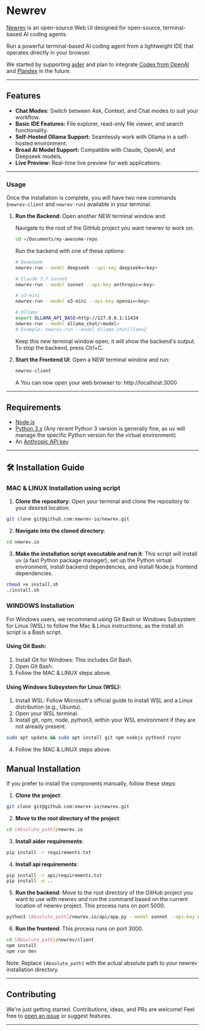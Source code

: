# Newrev

[Newrev](https://newrev.io)  is an open-source Web UI designed for open-source, terminal-based AI coding agents.

Run a powerful terminal-based AI coding agent from a lightweight IDE that operates directly in your browser.

We started by supporting [aider](https://github.com/paul-gauthier/aider) and plan to integrate [Codex from OpenAI](https://github.com/openai/codex) and [Plandex](https://github.com/plandex-ai/plandex) in the future.

---

## Features

* **Chat Modes:** Switch between Ask, Context, and Chat modes to suit your workflow.
* **Basic IDE Features:** File explorer, read-only file viewer, and search functionality.
* **Self-Hosted Ollama Support:** Seamlessly work with Ollama in a self-hosted environment.
* **Broad AI Model Support:** Compatible with Claude, OpenAI, and Deepseek models.
* **Live Preview:** Real-time live preview for web applications.

---

### Usage

Once the installation is complete, you will have two new commands (`newrev-client` and `newrev-run`) available in your terminal.

1. **Run the Backend**:
   Open another NEW terminal window and:

   Navigate to the root of the GitHub project you want newrev to work on:
   ```bash
   cd ~/Documents/my-awesome-repo
   ```

   Run the backend with one of these options:
   ```bash
   # DeepSeek
   newrev-run --model deepseek --api-key deepseek=<key>

   # Claude 3.7 Sonnet
   newrev-run --model sonnet --api-key anthropic=<key>

   # o3-mini
   newrev-run --model o3-mini --api-key openai=<key>

   # Ollama
   export OLLAMA_API_BASE=http://127.0.0.1:11434
   newrev-run --model ollama_chat/<model>
   # Example: newrev-run --model ollama_chat/llama2
   ```

   Keep this new terminal window open; it will show the backend's output. To stop the backend, press Ctrl+C.

2. **Start the Frontend UI**:
   Open a NEW terminal window and run:
   ```bash
   newrev-client
   ```
   
   A You can now open your web browser to: http://localhost:3000

---

## Requirements

* [Node.js](https://nodejs.org/)
* [Python 3.x](https://www.python.org/) (Any recent Python 3 version is generally fine, as uv will manage the specific Python version for the virtual environment)
* An [Anthropic API key](https://www.anthropic.com/)

---

## 🛠️ Installation Guide

### MAC & LINUX Installation using script

1. **Clone the repository**: Open your terminal and clone the repository to your desired location. 

```bash
git clone git@github.com:newrev-io/newrev.git
```

2. **Navigate into the cloned directory**:

```bash
cd newrev.io
```

3. **Make the installation script executable and run it**:
This script will install uv (a fast Python package manager), set up the Python virtual environment, install backend dependencies, and install Node.js frontend dependencies.

```bash
chmod +x install.sh
./install.sh
```

### WINDOWS Installation

For Windows users, we recommend using Git Bash or Windows Subsystem for Linux (WSL) to follow the Mac & Linux instructions, as the install.sh script is a Bash script.

#### Using Git Bash:
1. Install Git for Windows: This includes Git Bash.
2. Open Git Bash.
3. Follow the MAC & LINUX steps above.

#### Using Windows Subsystem for Linux (WSL):
1. Install WSL: Follow Microsoft's official guide to install WSL and a Linux distribution (e.g., Ubuntu).
2. Open your WSL terminal.
3. Install git, npm, node, python3, within your WSL environment if they are not already present:
```bash
sudo apt update && sudo apt install git npm nodejs python3 rsync
```
4. Follow the MAC & LINUX steps above.

## Manual Installation

If you prefer to install the components manually, follow these steps:

1. **Clone the project**:
```bash
git clone git@github.com:newrev-io/newrev.git
```

2. **Move to the root directory of the project**:
```bash
cd [Absolute_path]/newrev.io
```

3. **Install aider requirements**:
```bash
pip install -r requirements.txt
```

4. **Install api requirements**:
```bash
pip install -r api/requirements.txt
pip install -e ..
```

5. **Run the backend**:
Move to the root directory of the GitHub project you want to use with newrev and run the command based on the current location of newrev project. This process runs on port 5000.
```bash
python3 [Absolute_path]/newrev.io/api/app.py --model sonnet --api-key anthropic=<api-key>
```

6. **Run the frontend**:
This process runs on port 3000.
```bash
cd [Absolute_path]/newrev/client
npm install
npm run dev
```

Note: Replace `[Absolute_path]` with the actual absolute path to your newrev installation directory.

---

## Contributing

We're just getting started. Contributions, ideas, and PRs are welcome! Feel free to [open an issue](https://github.com/newrev-io/newrev/issues) or suggest features.

---